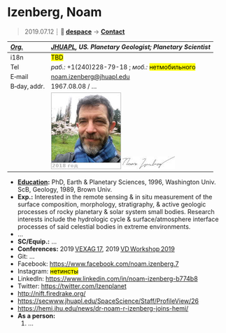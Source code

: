 # Izenberg, Noam
> 2019.07.12 ┊ **🚀 [despace](index.md)** → **[Contact](contact.md)**

|*[Org.](contact.md)*|*[JHUAPL](zz_jhuapl.md), US. Planetary Geologist; Planetary Scientist*|
|:--|:--|
|i18n| <mark>TBD</mark> |
|Tel|*раб.:* +1(240)228-79-18 ; *моб.:* <mark>нетмобильного</mark> |
|E‑mail| <noam.izenberg@jhuapl.edu> |
|B‑day, addr.| 1967.08.08 / … |
|| [![](f/contact/i/izenberg_001_photo_thumb.jpg)](f/contact/i/izenberg_001_photo.jpg) [![](f/contact/i/izenberg_001_sign_thumb.jpg)](f/contact/i/izenberg_001_sign.png) |

   - **[Education](edu.md):** PhD, Earth & Planetary Sciences, 1996, Washington Univ. ScB, Geology, 1989, Brown Univ.
   - **Exp.:** Interested in the remote sensing & in situ measurement of the surface composition, morphology, stratigraphy, & active geologic processes of rocky planetary & solar system small bodies. Research interests include the hydrologic cycle & surface/atmosphere interface processes of said celestial bodies in extreme environments.
   - …
   - **SC/Equip.:** …
   - **Conferences:** 2019 [VEXAG 17](vexag_2019.md), 2019 [VD Workshop 2019](vdws2019.md)
   - Git: …
   - Facebook: <https://www.facebook.com/noam.izenberg.7>
   - Instagram: <mark>нетинсты</mark>
   - LinkedIn: <https://www.linkedin.com/in/noam-izenberg-b774b8>
   - Twitter: <https://twitter.com/Izenplanet>
   - <http://nift.firedrake.org/>
   - <https://secwww.jhuapl.edu/SpaceScience/Staff/ProfileView/26>
   - <https://hemi.jhu.edu/news/dr-noam-r-izenberg-joins-hemi/>
   - **As a person:**
      1. …
